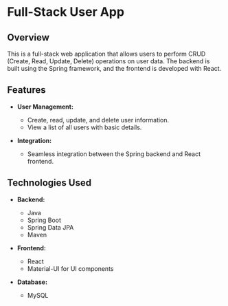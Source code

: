 # Full-Stack User App

## Overview

This is a full-stack web application that allows users to perform CRUD (Create, Read, Update, Delete) operations on user data. The backend is built using the Spring framework, and the frontend is developed with React.

## Features

- **User Management:**
  - Create, read, update, and delete user information.
  - View a list of all users with basic details.
  
- **Integration:**
  - Seamless integration between the Spring backend and React frontend.

## Technologies Used

- **Backend:**
  - Java
  - Spring Boot
  - Spring Data JPA
  - Maven

- **Frontend:**
  - React
  - Material-UI for UI components

- **Database:**
  - MySQL




